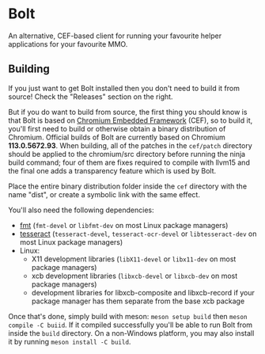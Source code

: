 # Bolt
An alternative, CEF-based client for running your favourite helper applications for your favourite MMO.

## Building
If you just want to get Bolt installed then you don't need to build it from source! Check the "Releases" section on the right.

But if you do want to build from source, the first thing you should know is that Bolt is based on [Chromium Embedded Framework](https://bitbucket.org/chromiumembedded/cef) (CEF), so to build it, you'll first need to build or otherwise obtain a binary distribution of Chromium. Official builds of Bolt are currently based on Chromium **113.0.5672.93**. When building, all of the patches in the `cef/patch` directory should be applied to the chromium/src directory before running the ninja build command; four of them are fixes required to compile with llvm15 and the final one adds a transparency feature which is used by Bolt.

Place the entire binary distribution folder inside the `cef` directory with the name "dist", or create a symbolic link with the same effect.

You'll also need the following dependencies:
- [fmt](https://fmt.dev) (`fmt-devel` or `libfmt-dev` on most Linux package managers)
- [tesseract](https://tesseract-ocr.github.io) (`tesseract-devel`, `tesseract-ocr-devel` or `libtesseract-dev` on most Linux package managers)
- Linux:
  - X11 development libraries (`libX11-devel` or `libx11-dev` on most package managers)
  - xcb development libraries (`libxcb-devel` or `libxcb-dev` on most package managers)
  - development libraries for libxcb-composite and libxcb-record if your package manager has them separate from the base xcb package

Once that's done, simply build with meson: `meson setup build` then `meson compile -C buiid`. If it compiled successfully you'll be able to run Bolt from inside the `build` directory. On a non-Windows platform, you may also install it by running `meson install -C build`.
